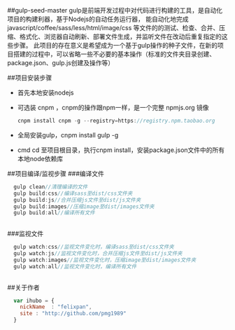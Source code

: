 ##gulp-seed-master
gulp是前端开发过程中对代码进行构建的工具，是自动化项目的构建利器，基于Nodejs的自动任务运行器， 能自动化地完成 javascript/coffee/sass/less/html/image/css 等文件的的测试、检查、合并、压缩、格式化、浏览器自动刷新、部署文件生成，并监听文件在改动后重复指定的这些步骤。
此项目的存在意义是希望成为一个基于gulp操作的种子文件，在新的项目搭建的过程中，可以省略一些不必要的基本操作（标准的文件夹目录创建、package.json、gulp.js创建及操作等）

##项目安装步骤

* 首先本地安装nodejs
* 可选装 cnpm ，cnpm的操作跟npm一样，是一个完整 npmjs.org 镜像

    ```javascript
    cnpm install cnpm -g --registry=https://registry.npm.taobao.org
    ```

* 全局安装gulp，cnpm install gulp -g
* cmd cd 至项目根目录，执行cnpm install，安装package.json文件中的所有本地node依赖库

##项目编译/监视步骤
###编译文件

```javascript
  gulp clean//清理编译的文件
  gulp build:css//编译sass至dist/css文件夹
  gulp build:js//合并压缩js文件至dist/js文件夹
  gulp build:images//压缩image至dist/images文件夹
  gulp build:all//编译所有文件
  
```
###监视文件

```javascript
  gulp watch:css//监视文件变化时，编译sass至dist/css文件夹
  gulp watch:js//监视文件变化时，合并压缩js文件至dist/js文件夹
  gulp watch:images//监视文件变化时，压缩image至dist/images文件夹
  gulp watch:all//监视文件变化时，编译所有文件
  
```

##关于作者

```javascript
  var ihubo = {
    nickName  : "felixpan",
    site : "http://github.com/pmg1989"
  }
```
